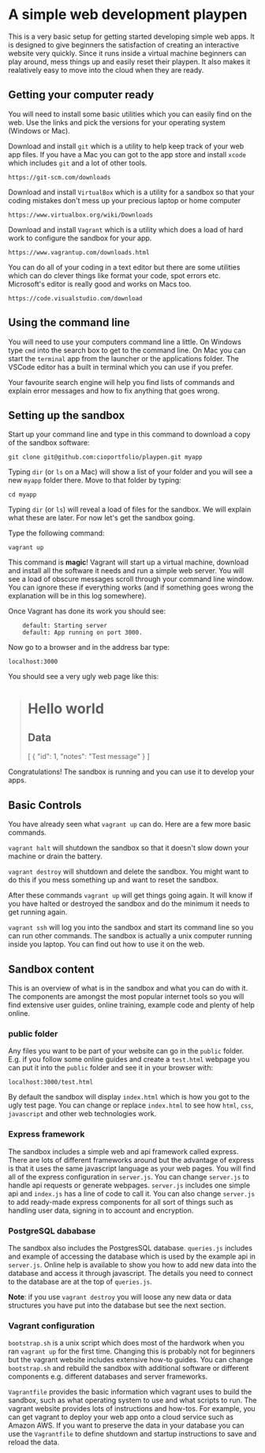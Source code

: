 # A simple web development playpen
This is a very basic setup for getting started developing simple web apps. It is designed to give beginners the satisfaction of creating an interactive website very quickly. Since it runs inside a virtual machine beginners can play around, mess things up and easily reset their playpen. It also makes it realatively easy to move into the cloud when they are ready.

## Getting your computer ready
You will need to install some basic utilities which you can easily find on the web. Use the links and pick the versions for your operating system (Windows or Mac).

Download and install `git` which is a utility to help keep track of your web app files. If you have a Mac you can got to the app store and install `xcode` which includes `git` and a lot of other tools.

```
https://git-scm.com/downloads
```

Download and install `VirtualBox` which is a utility for a sandbox so that your coding mistakes don't mess up your precious laptop or home computer

```
https://www.virtualbox.org/wiki/Downloads
```

Download and install `Vagrant` which is a utility which does a load of hard work to configure the sandbox for your app.

```
https://www.vagrantup.com/downloads.html
```

You can do all of your coding in a text editor but there are some utilities which can do clever things like format your code, spot errors etc. Microsoft's editor is really good and works on Macs too.

```
https://code.visualstudio.com/download
```

## Using the command line
You will need to use your computers command line a little. On Windows type `cmd` into the search box to get to the command line. On Mac you can start the `terminal` app from the launcher or the applications folder. The VSCode editor has a built in terminal which you can use if you prefer.

Your favourite search engine will help you find lists of commands and explain error messages and how to fix anything that goes wrong.

## Setting up the sandbox

Start up your command line and type in this command to download a copy of the sandbox software:

```
git clone git@github.com:cioportfolio/playpen.git myapp
```

Typing `dir` (or `ls` on a Mac) will show a list of your folder and you will see a new `myapp` folder there. Move to that folder by typing:

```
cd myapp
```

Typing `dir` (or `ls`) will reveal a load of files for the sandbox. We will explain what these are later. For now let's get the sandbox going.

Type the following command:

```
vagrant up
```

This command is **magic**! Vagrant will start up a virtual machine, download and install all the software it needs and run a simple web server. You will see a load of obscure messages scroll through your command line window. You can ignore these if everything works (and if something goes wrong the explanation will be in this log somewhere).

Once Vagrant has done its work you should see:

```
    default: Starting server
    default: App running on port 3000.
```

Now go to a browser and in the address bar type:

```
localhost:3000
```

You should see a very ugly web page like this:

>
> # Hello world
> ## Data
>[ { "id": 1, "notes": "Test message" } ]

Congratulations! The sandbox is running and you can use it to develop your apps.

## Basic Controls

You have already seen what `vagrant up` can do. Here are a few more basic commands.

`vagrant halt` will shutdown the sandbox so that it doesn't slow down your machine or drain the battery.

`vagrant destroy` will shutdown and delete the sandbox. You might want to do this if you mess something up and want to reset the sandbox.

After these commands `vagrant up` will get things going again. It will know if you have halted or destroyed the sandbox and do the minimum it needs to get running again.

`vagrant ssh` will log you into the sandbox and start its command line so you can run other commands. The sandbox is actually a unix computer running inside you laptop. You can find out how to use it on the web.

## Sandbox content

This is an overview of what is in the sandbox and what you can do with it. The components are amongst the most popular internet tools so you will find extensive user guides, online training, example code and plenty of help online.

### public folder

Any files you want to be part of your website can go in the `public` folder. E.g. if you follow some online guides and create a `test.html` webpage you can put it into the `public` folder and see it in your browser with:

```
localhost:3000/test.html
```

By default the sandbox will display `index.html` which is how you got to the ugly test page. You can change or replace `index.html` to see how `html`, `css`, `javascript` and other web technologies work.

### Express framework

The sandbox includes a simple web and api framework called express. There are lots of different frameworks around but the advantage of express is that it uses the same javascript language as your web pages. You will find all of the express configuration in `server.js`. You can change `server.js` to handle api requests or generate webpages. `server.js` includes one simple api and `index.js` has a line of code to call it. You can also change `server.js` to add ready-made express components for all sort of things such as handling user data, signing in to account and encryption.

### PostgreSQL dababase

The sandbox also includes the PostgresSQL database. `queries.js` includes and example of accessing the database which is used by the example api in `server.js`. Online help is available to show you how to add new data into the database and access it through javascript. The details you need to connect to the database are at the top of `queries.js`.

**Note**: if you use `vagrant destroy` you will loose any new data or data structures you have put into the database but see the next section.

### Vagrant configuration

`bootstrap.sh` is a unix script which does most of the hardwork when you ran `vagrant up` for the first time. Changing this is probably not for beginners but the vagrant website includes extensive how-to guides. You can change `bootstrap.sh` and rebuild the sandbox with additional software or different components e.g. different databases and server frameworks.

`Vagrantfile` provides the basic information which vagrant uses to build the sandbox, such as what operating system to use and what scripts to run. The vagrant website provides lots of instructions and how-tos. For example, you can get vagrant to deploy your web app onto a cloud service such as Amazon AWS. If you want to preserve the data in your database you can use the `Vagrantfile` to define shutdown and startup instructions to save and reload the data.


